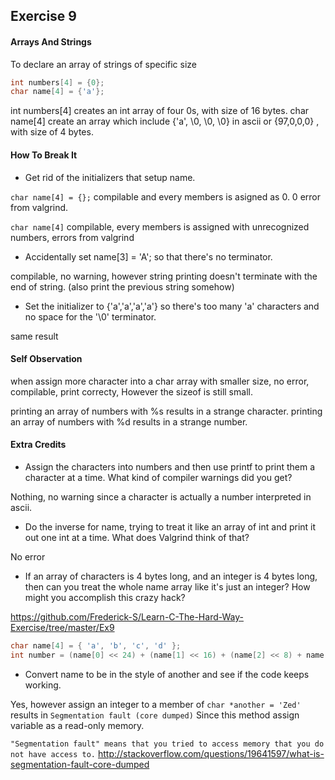 ## Exercise 9
#### Arrays And Strings

To declare an array of strings of specific size
```C
int numbers[4] = {0};
char name[4] = {'a'};
```

int numbers[4] creates an int array of four 0s, with size of 16 bytes.
char name[4] create an array which include {'a', \0, \0, \0} in ascii or {97,0,0,0} , with size of 4 bytes.

#### How To Break It

- Get rid of the initializers that setup name.

`char name[4] = {};`
compilable and every members is asigned as 0. 0 error from valgrind.

`char name[4]`
compilable, every members is assigned with unrecognized numbers, errors from valgrind

- Accidentally set name[3] = 'A'; so that there's no terminator.

compilable, no warning, however string printing doesn't terminate with the end of string. (also print the previous string somehow)

- Set the initializer to {'a','a','a','a'} so there's too many 'a' characters and no space for the '\0' terminator.

 same result

#### Self Observation

when  assign more character into a char array with smaller size, no error, compilable, print correcty, 
However the sizeof is still small.

printing an array of numbers with %s results in a strange character.
printing an array of numbers with %d results in a strange number.

#### Extra Credits

- Assign the characters into numbers and then use printf to print them a character at a time. What kind of compiler warnings did you get?

Nothing, no warning since a character is actually a number interpreted in ascii.

- Do the inverse for name, trying to treat it like an array of int and print it out one int at a time. What does Valgrind think of that?

No error

- If an array of characters is 4 bytes long, and an integer is 4 bytes long, then can you treat the whole name array like it's just an integer? How might you accomplish this crazy hack?

https://github.com/Frederick-S/Learn-C-The-Hard-Way-Exercise/tree/master/Ex9

```C
char name[4] = { 'a', 'b', 'c', 'd' };
int number = (name[0] << 24) + (name[1] << 16) + (name[2] << 8) + name[3];
```

- Convert name to be in the style of another and see if the code keeps working.

Yes, however assign an integer to a member of `char *another = 'Zed'` results in `Segmentation fault (core dumped)`
Since this method assign variable as a read-only memory.

`"Segmentation fault" means that you tried to access memory that you do not have access to.`
http://stackoverflow.com/questions/19641597/what-is-segmentation-fault-core-dumped
